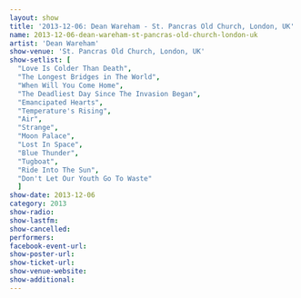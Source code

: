```yaml
---
layout: show
title: '2013-12-06: Dean Wareham - St. Pancras Old Church, London, UK'
name: 2013-12-06-dean-wareham-st-pancras-old-church-london-uk
artist: 'Dean Wareham'
show-venue: 'St. Pancras Old Church, London, UK'
show-setlist: [
  "Love Is Colder Than Death",
  "The Longest Bridges in The World",
  "When Will You Come Home",
  "The Deadliest Day Since The Invasion Began",
  "Emancipated Hearts",
  "Temperature's Rising",
  "Air",
  "Strange",
  "Moon Palace",
  "Lost In Space",
  "Blue Thunder",
  "Tugboat",
  "Ride Into The Sun",
  "Don't Let Our Youth Go To Waste"
  ]
show-date: 2013-12-06
category: 2013
show-radio: 
show-lastfm: 
show-cancelled: 
performers: 
facebook-event-url: 
show-poster-url: 
show-ticket-url: 
show-venue-website: 
show-additional: 
---
```


